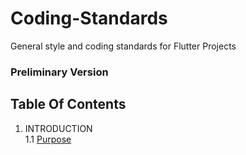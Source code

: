 # Coding-Standards
General style and coding standards for Flutter Projects

### Preliminary Version

## Table Of Contents
1. INTRODUCTION  
 1.1 [Purpose]
 
<!--links-->
[Purpose]: Introduction/Purpose.md
